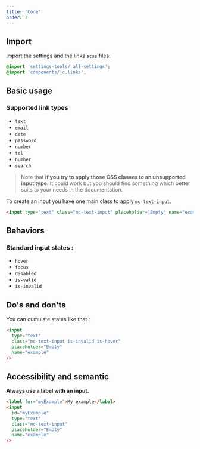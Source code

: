 ```yaml
---
title: 'Code'
order: 2
---
```


## Import

Import the settings and the links `scss` files.

```css
@import 'settings-tools/_all-settings';
@import 'components/_c.links';
```

## Basic usage

### Supported link types

<ul>
    <li><code>text</code></li>
    <li><code>email</code></li>
    <li><code>date</code></li>
    <li><code>password</code></li>
    <li><code>number</code></li>
    <li><code>tel</code></li>
    <li><code>number</code></li>
    <li><code>search</code></li>
</ul>

> Note that **if you try to apply those CSS classes to an unsupported input type**. It could work but you should find something which better suits to your needs in the documentation.

To create an input you have one main class to apply `mc-text-input`.

```html
<input type="text" class="mc-text-input" placeholder="Empty" name="example" />
```

<preview path="src/pages/Components/TextInput/previews/input-default"></preview>

## Behaviors

### Standard input states :

- `hover`
- `focus`
- `disabled`
- `is-valid`
- `is-invalid`

<preview path="src/pages/Components/TextInput/previews/input-state"></preview>

## Do's and don'ts

<hintitem>
    You can cumulate states like that :
</hintitem>

```html
<input
  type="text"
  class="mc-text-input is-invalid is-hover"
  placeholder="Empty"
  name="example"
/>
```

## Accessibility and semantic

**Always use a label with an input.**

```html
<label for="myExample">My example</label>
<input
  id="myExample"
  type="text"
  class="mc-text-input"
  placeholder="Empty"
  name="example"
/>
```
